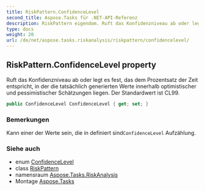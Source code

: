 ```yaml
---
title: RiskPattern.ConfidenceLevel
second_title: Aspose.Tasks für .NET-API-Referenz
description: RiskPattern eigendom. Ruft das Konfidenzniveau ab oder legt es fest das dem Prozentsatz der Zeit entspricht in der die tatsächlich generierten Werte innerhalb optimistischer und pessimistischer Schätzungen liegen. Der Standardwert ist CL99.
type: docs
weight: 20
url: /de/net/aspose.tasks.riskanalysis/riskpattern/confidencelevel/
---
```

## RiskPattern.ConfidenceLevel property

Ruft das Konfidenzniveau ab oder legt es fest, das dem Prozentsatz der Zeit entspricht, in der die tatsächlich generierten Werte innerhalb optimistischer und pessimistischer Schätzungen liegen. Der Standardwert ist CL99.

```csharp
public ConfidenceLevel ConfidenceLevel { get; set; }
```

### Bemerkungen

Kann einer der Werte sein, die in definiert sind`ConfidenceLevel` Aufzählung.

### Siehe auch

* enum [ConfidenceLevel](../../confidencelevel/)
* class [RiskPattern](../)
* namensraum [Aspose.Tasks.RiskAnalysis](../../riskpattern/)
* Montage [Aspose.Tasks](../../../)


